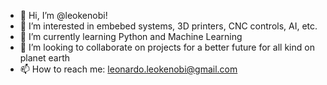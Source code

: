 - 👋 Hi, I’m @leokenobi!
- 👀 I’m interested in embebed systems, 3D printers, CNC controls,  AI, etc.
- 🌱 I’m currently learning Python and Machine Learning
- 💞️ I’m looking to collaborate on projects for a better future for all kind on planet earth
- 📫 How to reach me: leonardo.leokenobi@gmail.com

<!---
leokenobi/leokenobi is a ✨ special ✨ repository because its `README.md` (this file) appears on your GitHub profile.
You can click the Preview link to take a look at your changes.
--->
